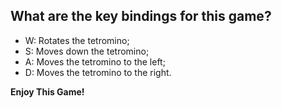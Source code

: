 
## What are the key bindings for this game?
 - W: Rotates the tetromino;
 - S: Moves down the tetromino;
 - A: Moves the tetromino to the left;
 - D: Moves the tetromino to the right.

**Enjoy This Game!**
